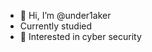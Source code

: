 - 👋 Hi, I’m @under1aker
- Currently studied
- 👀 Interested in cyber security

<!---
under1aker/under1aker is a ✨ special ✨ repository because its `README.md` (this file) appears on your GitHub profile.
You can click the Preview link to take a look at your changes.
--->
